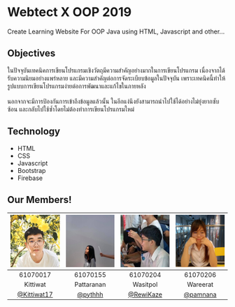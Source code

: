 # Webtect X OOP 2019
Create Learning Website For OOP Java using HTML, Javascript and other... 

## Objectives
ในปัจจุบันเทคนิคการเขียนโปรแกรมเชิงวัตถุมีความสำคัญอย่างมากในการเขียนโปรแกรม เนื่องจากได้รับความนิยมอย่างแพร่หลาย และมีความสำคัญต่อการจัดระเบียบข้อมูลในปัจจุบัน เพราะเทคนิคนี้ทำให้รูปแบบการเขียนโปรแกรมง่ายต่อการพัฒนาและแก้ไขในภายหลัง 
<br><br>
นอกจากจะมีการป้องกันการเข้าถึงข้อมูลแล้วนั้น ในอีกแง่นึงยังสามารถนำไปใช้ได้อย่างไม่ยุ่งยากซับซ้อน และกลับไปใช้ซ้ำโดยไม่ต้องทำการเขียนโปรแกรมใหม่ 
## Technology
* HTML
* CSS
* Javascript
* Bootstrap
* Firebase
## Our Members!
|<a href=""><img src="img/member1.jpg" width="120" height="120"></a>|<a href=""><img src="img/member2.jpg" width="120" height="120"></a>|<a href=""><img src="img/member3.jpg" width="120" height="120"></a>|<a href=""><img src="img/member4.jpg" width="120" height="120"></a>|
|:-------------:|:-------------:|:-------------:|:-------------:|
| 61070017      | 61070155      | 61070204      | 61070206      |
| Kittiwat      | Pattaranan    | Wasitpol      | Wareerat      |
| [@Kittiwat17]() | [@pythhh]() | [@RewiKaze]() | [@pamnana]()  
